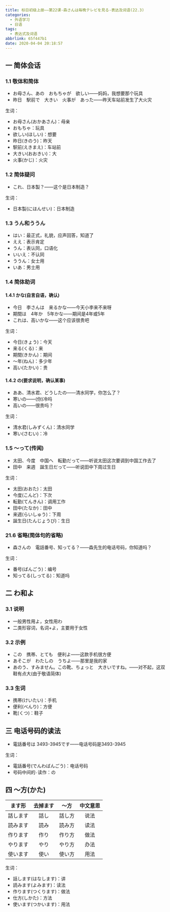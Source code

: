 ```yaml
---
title: 标日初级上册——第22课-森さんは毎晩テレビを見る-表达及词语(22.3)
categories:
  - 外语学习
  - 日语
tags:
  - 表达式及词语
abbrlink: 65f447b1
date: 2020-04-04 20:18:57
---
```

## 一 简体会话

### 1.1 敬体和简体

* お母さん、あの　おもちゃが　欲しい——妈妈，我想要那个玩具
* 昨日　駅前で　大きい　火事が　あった——昨天车站前发生了大火灾

<!--more-->

生词： 

* お母さん(おかあさん)：母亲
* おもちゃ：玩具
* 欲しい(ほしい)：想要
* 昨日(きのう)：昨天
* 駅前(えきまえ)：车站前
* 大きい(おおきい)：大
* 火事(かじ)：火灾

### 1.2 简体疑问

* これ、日本製？——这个是日本制造？

生词： 

* 日本製(にほんせい)：日本制造

### 1.3 うん和ううん

* はい：最正式，礼貌，应声回答，知道了
* ええ：表示肯定
* うん：表认同，口语化
* いいえ：不认同
* ううん：女士用
* いあ：男士用

### 1.4  简体助词

####  1.4.1  かな(自言自语，确认)

* 今日　李さんは　来るかな——今天小李来不来呀
* 期間は　4年か　5年かな——期间是4年或5年
* これは、高いかな——这个应该很贵吧

生词：

* 今日(きょう)：今天
* 来る(くる)：来
* 期間(きかん)：期间
* ～年(ねん)：多少年
* 高い(たかい)：贵

#### 1.4.2  の(要求说明，确认某事)

* ああ、清水君、どうしたの——清水同学，你怎么了？
* 寒いの——(你)冷吗
* 高いの——很贵吗？

生词：

* 清水君(しみずくん)：清水同学
* 寒い(さむい)：冷

### 1.5   ～って(传闻)

* 太田、今度　中国へ　転勤だって——听说太田这次要调到中国工作去了
* 田中　来週　誕生日だって——听说田中下周过生日

生词：

* 太田(おおた)：太田
* 今度(こんど)：下次
* 転勤(てんきん)：调用工作
* 田中(たなか)：田中
* 来週(らいしゅう)：下周
* 誕生日(たんじょうび)：生日

###  21.6 省略(简体句的省略)

* 森さんの　電話番号、知ってる？——森先生的电话号码，你知道吗？

生词：

* 番号(ばんごう)：编号
* 知ってる(しってる)：知道吗

## 二 わ和よ

### 3.1 说明

* 一般男性用よ，女性用わ
* 二类形容词，名词+よ，主要用于女性

### 3.2 示例

* この　携帯、とても　便利よ——这款手机很方便
* あそこが　わたしの　うちよ——那里是我的家
* あのう、すみません。この靴、ちょっと　大きいですね。——对不起，这双鞋有点大(由于敬语简体)

### 3.3 生词

* 携帯(けいたい)：手机
* 便利(べんり)：方便
* 靴(くつ)：鞋子

## 三 电话号码的读法

* 電話番号は 3493-3945です——电话号码是3493-3945

生词：

* 電話番号(でんわばんごう)：电话号码
* 号码中间的`-`读作：の

## 四 ～方(かた)

|  ます形  | 去掉ます |  〜方  | 中文意思 |
| :------: | :------: | :----: | :------: |
| 話します |   話し   | 話し方 |   说法   |
| 読みます |   読み   | 読み方 |   读法   |
| 作ります |   作り   | 作り方 |   做法   |
| やります |   やり   | やり方 |   办法   |
| 使います |   使い   | 使い方 |   用法   |

生词：

* 話します(はなします)：讲
* 読みます(よみます)：读法
* 作ります(つくります)：做法
* 仕方(しかた)：方法
* 使います(つかいます)：用法